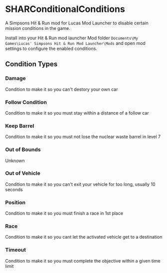 # SHARConditionalConditions
A Simpsons Hit &amp; Run mod for Lucas Mod Launcher to disable certain mission conditions in the game.

Install into your Hit & Run mod launcher Mod folder `Documents\My Games\Lucas' Simpsons Hit & Run Mod Launcher\Mods` and open mod settings to configure the enabled conditions.

## Condition Types
### Damage
Condition to make it so you can't destory your own car
### Follow Condition
Condition to make it so you must stay within a distance of a follow car
### Keep Barrel
Condition to make it so you must not lose the nuclear waste barrel in level 7
### Out of Bounds
Unknown
### Out of Vehicle
Condition to make it so you can't exit your vehicle for too long, usually 10 seconds
### Position
Condition to make it so you must finish a race in 1st place
### Race
Condition to make it so you cant let the activated vehicle get to a destination
### Timeout
Condition to make it so you must complete the objective within a given time limit

